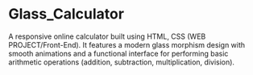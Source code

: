 # Glass_Calculator
A responsive online calculator built using HTML, CSS (WEB PROJECT/Front-End). It features a modern glass morphism design with smooth animations and a functional interface for performing basic arithmetic operations (addition, subtraction, multiplication, division). 
